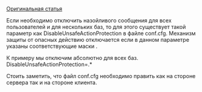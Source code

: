 
[Оригинальная статья](https://infostart.ru/1c/articles/693932/)

Если необходимо отключить назойливого сообщения для всех пользователей и для нескольких баз, то для этого существует такой параметр как DisableUnsafeActionProtection в файле conf.cfg.   Механизм защиты от опасных действию отключается если в данном параметре указаны соответствующие маски .

К примеру мы отключим абсолютно для всех баз. DisableUnsafeActionProtection=.*

Стоить заметить, что файл conf.cfg необходимо править как на стороне сервера так и на стороне клиента.

